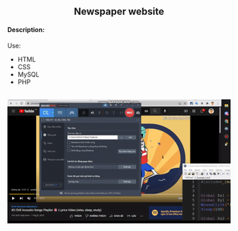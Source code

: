 <h2 align = "center">Newspaper website</h2>
<h4>Description:</h4>
Use:
<ul>
	<li>HTML</li>
	<li>CSS</li>
	<li>MySQL</li>
	<li>PHP</li>
</ul>
<br>

<img src = "https://github.com/maoleng/media/blob/huuloc/skip_ytb_ads.gif?raw=true">
